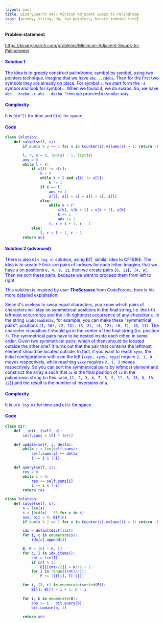 ```yaml
---
layout: post
title: BinarySearch 0477 Minimum Adjacent Swaps to Palindrome
tags: [greedy, string, dp, two pointers, binary indexed tree]
---
```


#### Problem statement

<a href="https://binarysearch.com/problems/Minimum-Adjacent-Swaps-to-Palindrome/"> <font color = blue>https://binarysearch.com/problems/Minimum-Adjacent-Swaps-to-Palindrome/

#### Solution 1
The idea is to greedy construct palindrome, symbol by symbol, using two pointers technique. Imagine that we have `abc...cdeba`. Then for the first two symbols they are already on place. For symbol `c`, we start form the `-3` symbol and look for symbol `c`. When we found it, we do swaps. So, we have `abc...dceba -> abc...decba`. Then we proceed in similar way. 

#### Complexity
It is `O(n^2)` for time and `O(n)` for space.

#### Code
```python
class Solution:
    def solve(self, s):
        if sum(x % 2 == 1 for x in Counter(s).values()) > 1: return -1

        l, r, s = 0, len(s) - 1, list(s)
        ans = 0
        while l < r:
            if s[l] != s[r]:
                k = r
                while k > l and s[k] != s[l]:
                    k -= 1
                if k == l:
                    ans += 1
                    s[l], s[l + 1] = s[l + 1], s[l]
                else:
                    while k < r:
                        s[k], s[k + 1] = s[k + 1], s[k]
                        k += 1
                        ans += 1
                    l, r = l + 1, r - 1
            else:
                l, r = l + 1, r - 1
        return ans
```

#### Solution 2 (advanced)
There is also `O(n log n)` solution, using BIT, similar idea to CF1616E. The idea is to create `P` first: are pairs of indexes for each letter. Imagine, that we have `a` on positions `0, 4, 9, 11`, then we create pairs `[0, 11], [4, 9]`. Then we sort these pairs, because we want to proceed them from left to right.

This solution is inspired by user **TheScrasse** from CodeForces, here is his more detailed explanation:

Since it's useless to swap equal characters, you know which pairs of characters will stay on symmetrical positions in the final string, i.e. the i-th leftmost occurrence and the i-th rightmost occurrence of any character `c`. In the string `acabcaaababbc`, for example, you can make these "symmetrical pairs": positions `(1, 10), (2, 13), (3, 8), (4, 12), (6, 7), (9, 11)`. The character in position `5` should go in the center of the final string (i.e. position `7`). The symmetrical pairs have to be nested inside each other, in some order. Given two symmetrical pairs, which of them should be located outside the other one? It turns out that the pair that contains the leftmost element should be located outside. In fact, if you want to reach `xyyx`, the initial configurations with `x` on the left (`xxyy, xyxy, xyyx`) require `2, 1, 0` moves respectively, while reaching `yxxy` requires `2, 1, 2` moves respectively. So you can sort the symmetrical pairs by leftmost element and construct the array a such that `ai` is the final position of `si` in the palindromic string (in this case, `[1, 2, 3, 4, 7, 5, 9, 11, 6, 13, 8, 10, 12]`) and the result is the number of inversions of `a`.

#### Complexity
It is `O(n log n)` for time and `O(n)` for space.

#### Code
```python
class BIT:
    def __init__(self, n):
        self.sums = [0] * (n+1)
    
    def update(self, i, delta):
        while i < len(self.sums):
            self.sums[i] += delta
            i += i & (-i)
    
    def query(self, i):
        res = 0
        while i > 0:
            res += self.sums[i]
            i -= i & (-i)
        return res

class Solution:
    def solve(self, s):
        n = len(s)
        s = [ord(x) - 95 for x in s]
        ans, bit = 0, BIT(n)
        if sum(x % 2 == 1 for x in Counter(s).values()) > 1: return -1

        idx = defaultdict(list)
        for i, c in enumerate(s):
            idx[c].append(i)

        B, P = [0] * n, []
        for c, I in idx.items():
            cnt = len(I)
            if cnt % 2:
                B[I[cnt//2]] = n//2 + 1
            for i in range((cnt)//2):
                P += [(I[i], I[~i])]

        for i, (l, r) in enumerate(sorted(P)):
            B[l], B[r] = i + 1, n - i
        
        for i, b in enumerate(B):
            ans += i - bit.query(b)
            bit.update(b, 1)
        
        return ans
```
